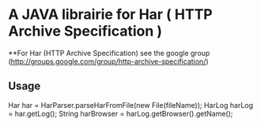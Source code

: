 A JAVA librairie for Har ( HTTP Archive Specification )
======================================================

**For Har (HTTP Archive Specification) see the google group (http://groups.google.com/group/http-archive-specification/)


Usage
-----

Har har = HarParser.parseHarFromFile(new File(fileName));
HarLog harLog = har.getLog();
String harBrowser = harLog.getBrowser().getName();


